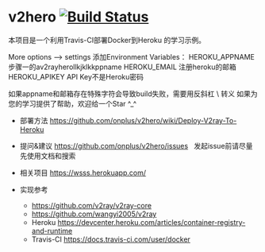 # v2hero  [![Build Status](https://travis-ci.org/yumao755/v2hero.svg?branch=core-3.8)](https://travis-ci.org/yumao755/v2hero)
本项目是一个利用Travis-CI部署Docker到Heroku 的学习示例。

More options --> settings 添加Environment Variables：
HEROKU_APPNAME 步骤一的av2rayherollkjklkkppname
HEROKU_EMAIL 注册heroku的邮箱
HEROKU_APIKEY API Key不是Heroku密码

如果appname和邮箱存在特殊字符会导致build失败，需要用反斜杠 \ 转义
如果为您的学习提供了帮助，欢迎给一个Star ^_^

* 部署方法
   https://github.com/onplus/v2hero/wiki/Deploy-V2ray-To-Heroku

 
* 提问&建议
   https://github.com/onplus/v2hero/issues
   发起issue前请尽量先使用文档和搜索

* 相关项目
   https://wsss.herokuapp.com/

* 实现参考 
   - https://github.com/v2ray/v2ray-core
   - https://github.com/wangyi2005/v2ray
   - Heroku https://devcenter.heroku.com/articles/container-registry-and-runtime
   - Travis-CI https://docs.travis-ci.com/user/docker


